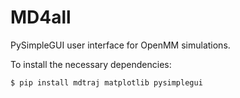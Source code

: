 # MD4all
PySimpleGUI user interface for OpenMM simulations.

To install the necessary dependencies:
```
$ pip install mdtraj matplotlib pysimplegui

```

